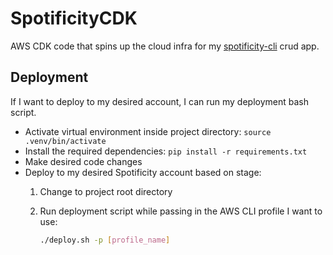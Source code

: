 # SpotificityCDK

AWS CDK code that spins up the cloud infra for my [spotificity-cli](https://github.com/last-dev/spotificity-cli) crud app.

## **Deployment**

If I want to deploy to my desired account, I can run my deployment bash script. 

- Activate virtual environment inside project directory: `source .venv/bin/activate`
- Install the required dependencies: `pip install -r requirements.txt`
- Make desired code changes
- Deploy to my desired Spotificity account based on stage:
   1. Change to project root directory
   2. Run deployment script while passing in the AWS CLI profile I want to use:

      ```bash
      ./deploy.sh -p [profile_name]
      ```
